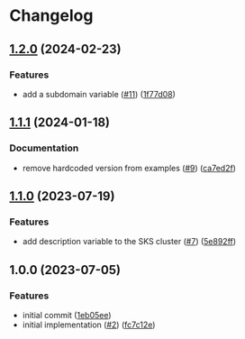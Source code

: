 # Changelog

## [1.2.0](https://github.com/camptocamp/devops-stack-module-cluster-sks/compare/v1.1.1...v1.2.0) (2024-02-23)


### Features

* add a subdomain variable ([#11](https://github.com/camptocamp/devops-stack-module-cluster-sks/issues/11)) ([1f77d08](https://github.com/camptocamp/devops-stack-module-cluster-sks/commit/1f77d08e877f64985bb37db8caa0410f740d82cf))

## [1.1.1](https://github.com/camptocamp/devops-stack-module-cluster-sks/compare/v1.1.0...v1.1.1) (2024-01-18)


### Documentation

* remove hardcoded version from examples ([#9](https://github.com/camptocamp/devops-stack-module-cluster-sks/issues/9)) ([ca7ed2f](https://github.com/camptocamp/devops-stack-module-cluster-sks/commit/ca7ed2f172398409a9352ab91b8ae536683a7738))

## [1.1.0](https://github.com/camptocamp/devops-stack-module-cluster-sks/compare/v1.0.0...v1.1.0) (2023-07-19)


### Features

* add description variable to the SKS cluster ([#7](https://github.com/camptocamp/devops-stack-module-cluster-sks/issues/7)) ([5e892ff](https://github.com/camptocamp/devops-stack-module-cluster-sks/commit/5e892ff2140bfdb2d459b36cf33fcd8f8d2c54ae))

## 1.0.0 (2023-07-05)


### Features

* initial commit ([1eb05ee](https://github.com/camptocamp/devops-stack-module-cluster-sks/commit/1eb05eec029100c51dc7732f41aae45418ddeb84))
* initial implementation ([#2](https://github.com/camptocamp/devops-stack-module-cluster-sks/issues/2)) ([fc7c12e](https://github.com/camptocamp/devops-stack-module-cluster-sks/commit/fc7c12e77f3098af4d3d790e4b1cf073adce36ea))
